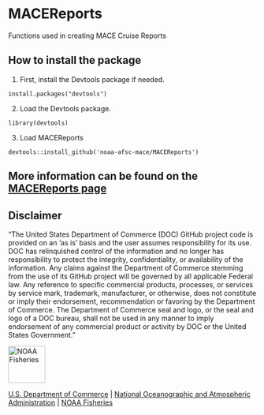 # MACEReports
Functions used in creating MACE Cruise Reports

## How to install the package

1. First, install the Devtools package if needed.

`install.packages("devtools")`

2. Load the Devtools package.

`library(devtools)`

3. Load MACEReports

`devtools::install_github('noaa-afsc-mace/MACEReports')`

## More information can be found on the [MACEReports page](https://noaa-afsc-mace.github.io/MACEReports/)


## Disclaimer

“The United States Department of Commerce (DOC) GitHub project code is provided on an ‘as is’ basis and the user assumes responsibility for its use. DOC has relinquished control of the information and no longer has responsibility to protect the integrity, confidentiality, or availability of the information. Any claims against the Department of Commerce stemming from the use of its GitHub project will be governed by all applicable Federal law. Any reference to specific commercial products, processes, or services by service mark, trademark, manufacturer, or otherwise, does not constitute or imply their endorsement, recommendation or favoring by the Department of Commerce. The Department of Commerce seal and logo, or the seal and logo of a DOC bureau, shall not be used in any manner to imply endorsement of any commercial product or activity by DOC or the United States Government.”


<img src="https://raw.githubusercontent.com/nmfs-fish-tools/nmfspalette/main/man/figures/noaa-fisheries-rgb-2line-horizontal-small.png" height="75" alt="NOAA Fisheries">

[U.S. Department of Commerce](https://www.commerce.gov/) | [National Oceanographic and Atmospheric Administration](https://www.noaa.gov) | [NOAA Fisheries](https://www.fisheries.noaa.gov/)

